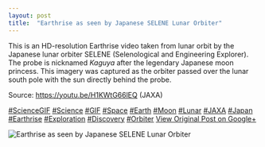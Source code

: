 ```yaml
---
layout: post
title:  "Earthrise as seen by Japanese SELENE Lunar Orbiter"
---
```


This is an HD-resolution Earthrise video taken from lunar orbit by the Japanese lunar orbiter SELENE (Selenological and Engineering Explorer). The probe is nicknamed _Kaguya_ after the legendary Japanese moon princess. This imagery was captured as the orbiter passed over the lunar south pole with the sun directly behind the probe.   
  
Source: <https://youtu.be/H1KWtG66lEQ> (JAXA)  
  
[#ScienceGIF](https://plus.google.com/s/%23ScienceGIF/posts) [#Science](https://plus.google.com/s/%23Science/posts) [#GIF](https://plus.google.com/s/%23GIF/posts) [#Space](https://plus.google.com/s/%23Space/posts) [#Earth](https://plus.google.com/s/%23Earth/posts) [#Moon](https://plus.google.com/s/%23Moon/posts) [#Lunar](https://plus.google.com/s/%23Lunar/posts) [#JAXA](https://plus.google.com/s/%23JAXA/posts) [#Japan](https://plus.google.com/s/%23Japan/posts) [#Earthrise](https://plus.google.com/s/%23Earthrise/posts) [#Exploration](https://plus.google.com/s/%23Exploration/posts) [#Discovery](https://plus.google.com/s/%23Discovery/posts) [#Orbiter](https://plus.google.com/s/%23Orbiter/posts)
[View Original Post on Google+](https://plus.google.com/+ColinSullender/posts/7RwR7Rb7jwz)

![Earthrise as seen by Japanese SELENE Lunar Orbiter](https://i.imgur.com/myLk6rz.gif)
